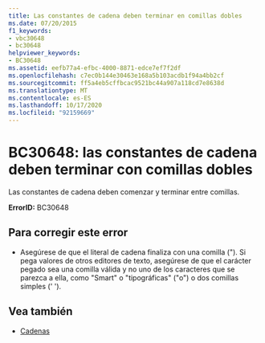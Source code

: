 ```yaml
---
title: Las constantes de cadena deben terminar en comillas dobles
ms.date: 07/20/2015
f1_keywords:
- vbc30648
- bc30648
helpviewer_keywords:
- BC30648
ms.assetid: eefb77a4-efbc-4000-8871-edce7ef7f2df
ms.openlocfilehash: c7ec0b144e30463e168a5b103acdb1f94a4bb2cf
ms.sourcegitcommit: ff5a4eb5cffbcac9521bc44a907a118cd7e8638d
ms.translationtype: MT
ms.contentlocale: es-ES
ms.lasthandoff: 10/17/2020
ms.locfileid: "92159669"
---
```

# <a name="bc30648-string-constants-must-end-with-a-double-quote"></a>BC30648: las constantes de cadena deben terminar con comillas dobles

Las constantes de cadena deben comenzar y terminar entre comillas.

 **ErrorID:** BC30648

## <a name="to-correct-this-error"></a>Para corregir este error

- Asegúrese de que el literal de cadena finaliza con una comilla ("). Si pega valores de otros editores de texto, asegúrese de que el carácter pegado sea una comilla válida y no uno de los caracteres que se parezca a ella, como "Smart" o "tipográficas" ("o") o dos comillas simples (' ').

## <a name="see-also"></a>Vea también

- [Cadenas](../../programming-guide/language-features/strings/index.md)
